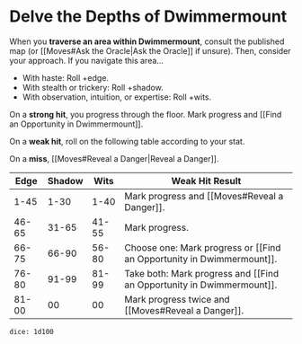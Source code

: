 # Delve the Depths of Dwimmermount
When you **traverse an area within Dwimmermount**, consult the published map (or [[Moves#Ask the Oracle|Ask the Oracle]] if unsure). Then, consider your approach. If you navigate this area...

* With haste: Roll +edge.
* With stealth or trickery: Roll +shadow.
* With observation, intuition, or expertise: Roll +wits.

On a **strong hit**, you progress through the floor. Mark progress and [[Find an Opportunity in Dwimmermount]]. 

On a **weak hit**, roll on the following table according to your stat.

On a **miss**, [[Moves#Reveal a Danger|Reveal a Danger]].

Edge  | Shadow | Wits  | Weak Hit Result
------|--------|-------|--------------------------------------------------
1-45  | 1-30   | 1-40  | Mark progress and [[Moves#Reveal a Danger]].
46-65 | 31-65  | 41-55 | Mark progress.
66-75 | 66-90  | 56-80 | Choose one: Mark progress or [[Find an Opportunity in Dwimmermount]].
76-80 | 91-99  | 81-99 | Take both: Mark progress and [[Find an Opportunity in Dwimmermount]].
81-00 | 00     | 00    | Mark progress twice and [[Moves#Reveal a Danger]].

`dice: 1d100`

